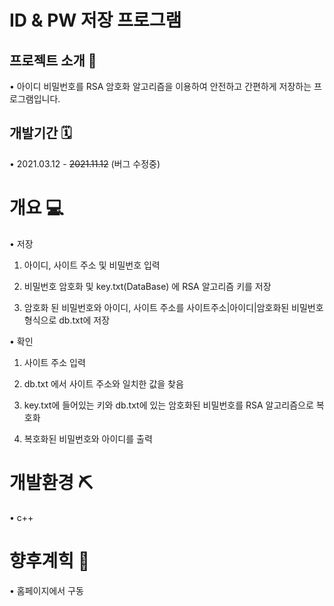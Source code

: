 # ID & PW 저장 프로그램

## 프로젝트 소개 📢
• 아이디 비밀번호를 RSA 암호화 알고리즘을 이용하여 안전하고 간편하게 저장하는 프로그램입니다.

## 개발기간 🗓
• 2021.03.12 - ~~2021.11.12~~ (버그 수정중)

# 개요 💻
• 저장

  1. 아이디, 사이트 주소 및 비밀번호 입력
  
  2. 비밀번호 암호화 및 key.txt(DataBase) 에 RSA 알고리즘 키를 저장
  
  3. 암호화 된 비밀번호와 아이디, 사이트 주소를 사이트주소|아이디|암호화된 비밀번호 형식으로 db.txt에 저장
  
• 확인

  1. 사이트 주소 입력
  
  2. db.txt 에서 사이트 주소와 일치한 값을 찾음
  
  3. key.txt에 들어있는 키와 db.txt에 있는 암호화된 비밀번호를 RSA 알고리즘으로 복호화
  
  4. 복호화된 비밀번호와 아이디를 출력

# 개발환경 ⛏
• c++ 

# 향후계힉 🔬
• 홈페이지에서 구동

